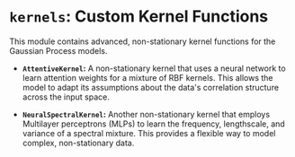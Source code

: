 # `kernels`: Custom Kernel Functions
This module contains advanced, non-stationary kernel functions for the Gaussian Process models.

* **`AttentiveKernel`:** A non-stationary kernel that uses a neural network to learn attention weights for a mixture of RBF kernels. This allows the model to adapt its assumptions about the data's correlation structure across the input space.

* **`NeuralSpectralKernel`:** Another non-stationary kernel that employs Multilayer perceptrons (MLPs) to learn the frequency, lengthscale, and variance of a spectral mixture. This provides a flexible way to model complex, non-stationary data.